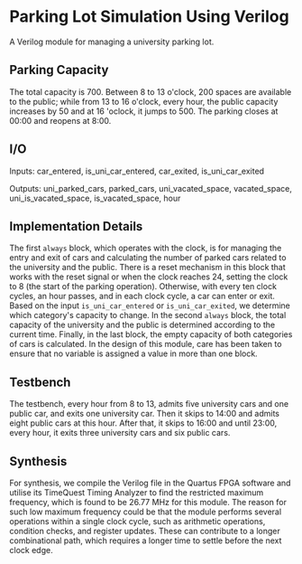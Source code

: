 # Parking Lot Simulation Using Verilog

A Verilog module for managing a university parking lot.

## Parking Capacity

The total capacity is 700. Between 8 to 13 o'clock, 200 spaces are available to the public; while from 13 to 16 o'clock, every hour, the public capacity increases by 50 and at 16 'oclock, it jumps to 500. The parking closes at 00:00 and reopens at 8:00.

## I/O

Inputs: car_entered, is_uni_car_entered, car_exited, is_uni_car_exited

Outputs: uni_parked_cars, parked_cars, uni_vacated_space, vacated_space, uni_is_vacated_space, is_vacated_space, hour

## Implementation Details

The first `always` block, which operates with the clock, is for managing the entry and exit of cars and calculating the number of parked cars related to the university and the public. There is a reset mechanism in this block that works with the reset signal or when the clock reaches 24, setting the clock to 8 (the start of the parking operation). Otherwise, with every ten clock cycles, an hour passes, and in each clock cycle, a car can enter or exit. Based on the input `is_uni_car_entered` or `is_uni_car_exited`, we determine which category's capacity to change. In the second `always` block, the total capacity of the university and the public is determined according to the current time. Finally, in the last block, the empty capacity of both categories of cars is calculated. In the design of this module, care has been taken to ensure that no variable is assigned a value in more than one block.

## Testbench

The testbench, every hour from 8 to 13, admits five university cars and one public car, and exits one university car. Then it skips to 14:00 and admits eight public cars at this hour. After that, it skips to 16:00 and until 23:00, every hour, it exits three university cars and six public cars.

## Synthesis

For synthesis, we compile the Verilog file in the Quartus FPGA software and utilise its TimeQuest Timing Analyzer to find the restricted maximum frequency, which is found to be 26.77 MHz for this module. The reason for such low maximum frequency could be that the module performs several operations within a single clock cycle, such as arithmetic operations, condition checks, and register updates. These can contribute to a longer combinational path, which requires a longer time to settle before the next clock edge.
